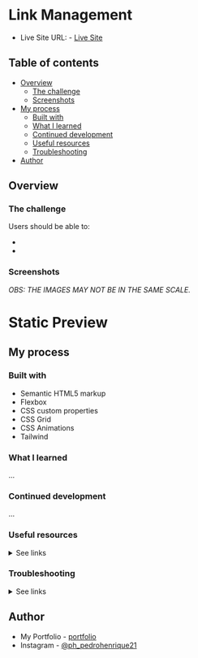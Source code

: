 # Link Management

- Live Site URL: - <a href="#" target="_blank" alt="">Live Site</a>

## Table of contents

- [Overview](#overview)
  - [The challenge](#the-challenge)
  - [Screenshots](#screenshots)
- [My process](#my-process)
  - [Built with](#built-with)
  - [What I learned](#what-i-learned)
  - [Continued development](#continued-development)
  - [Useful resources](#useful-resources)
  - [Troubleshooting](#trouble-shooting)
- [Author](#author)

## Overview

### The challenge

Users should be able to:

-
-

### Screenshots

_OBS: THE IMAGES MAY NOT BE IN THE SAME SCALE._

# Static Preview

## My process

### Built with

- Semantic HTML5 markup
- Flexbox
- CSS custom properties
- CSS Grid
- CSS Animations
- Tailwind

### What I learned

...

### Continued development

...

### Useful resources

<details>
  <summary>See links</summary>

- <a href="https://www.lukew.com/ff/entry.asp?1927&" alt="Designing for Large Screen Smartphones" target="_blank">Designing for Large Screen Smartphones</a>
- <a href="https://www.youtube.com/watch?v=gpJKj45AikY" alt="Youtube video: Next.js Image Optimization with Image Component" target="_blank">Next.js Image Optimization with Image Component</a>
- <a href="https://ausi.github.io/respimagelint/" alt="A link to a image formater for NextJs" target="_blank">RespImageLint - Linter for Responsive Images</a>
- <a href="https://next-intl-docs.vercel.app/docs/environments/server-client-components" alt="A link to next-intl documentation explaning how to better use translations on client and server components" target="_blank">Internationalization of Server & Client Components</a>
- <a href="https://tailwindcss.com/docs/customizing-colors#adding-additional-colors" alt="A link to next-intl documentation explaning how to modify tailwind theming" target="_blank">Customizing Colors</a>

</details>

### Troubleshooting

<details>
  <summary>See links</summary>

- <a href="https://nextjs.org/docs/messages/next-router-not-mounted" alt="`NextRouter` was not mounted" target="_blank">`NextRouter` was not mounted</a>
- <a href="https://nextjs.org/docs/app/api-reference/functions/use-pathname" alt="`usePathname" target="_blank">usePathname</a>
- <a href="https://stackoverflow.com/questions/76181096/typeerror-createcontext-only-works-in-client-components-add-the-use-client-d/76181667#76181667" alt="How to use nextUI on server components" target="_blank">How to use nextUI on server components</a>
- <a href="https://github.com/chartjs/Chart.js/issues/11214#issuecomment-1768360939" alt="Invalid warning when pnpm is used as an engine field" target="_blank">Invalid warning when pnpm is used as an engine field</a>

</details>

## Author

- My Portfolio - [portfolio](https://pedro-meuportfolio.netlify.app)
- Instagram - [@ph_pedrohenrique21](https://www.instagram.com/ph_pedrohenrique21/)
